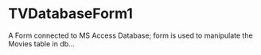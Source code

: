 # TVDatabaseForm1
A Form connected to MS Access Database; form is used to manipulate the Movies table in db...
